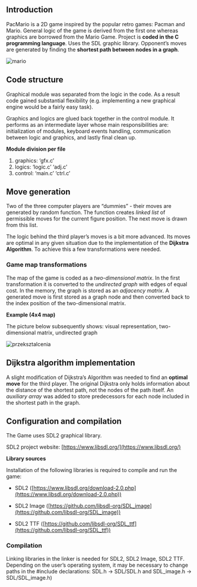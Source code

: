 ## Introduction

PacMario is a 2D game inspired by the popular retro games: Pacman and Mario. General logic of the game is derived from the first one whereas graphics are borrowed from the Mario Game. Project is **coded in the C programming language**. Uses the SDL graphic library. Opponent’s moves are generated by finding the **shortest path between nodes in a graph**.

![mario](https://user-images.githubusercontent.com/106841261/181225128-b5755c44-77e2-403f-ad82-f4cd91a61136.gif)

## Code structure

Graphical module was separated from the logic in the code. As a result code gained substantial flexibility (e.g. implementing a new graphical engine would be a fairly easy task). 

Graphics and logics are glued back together in the control module. It performs as an intermediate layer whose main responsibilities are: initialization of modules, keyboard events handling, communication between logic and graphics, and lastly final clean up. 

**Module division per file**

1. graphics: ‘gfx.c’
2. logics: ‘logic.c’ ‘adj.c’
3. control: ‘main.c’ ‘ctrl.c’

## Move generation

Two of the three computer players are “dummies” - their moves are generated by random function. The function creates *linked list* of permissible moves for the current figure position. The next move is drawn from this list.  

The logic behind the third player’s moves is a bit more advanced. Its moves are optimal in any given situation due to the implementation of the **Dijkstra Algorithm**. To achieve this a few transformations were needed. 

### Game map transformations

The map of the game is coded as a *two-dimensional matrix*. In the first transformation it is converted to the *undirected graph* with edges of equal cost. In the memory, the graph is stored as an *adjacency matrix*. A generated move is first stored as a graph node and then converted back to the index position of the two-dimensional matrix. 

**Example (4x4 map)**

The picture below subsequently shows: visual representation, two-dimensional matrix, undirected graph

![przeksztalcenia](https://user-images.githubusercontent.com/106841261/181225276-f597e357-9eca-4d4b-bff2-bbd0e0c18e1b.png)

## Dijkstra algorithm implementation

A slight modification of Dijkstra’s Algorithm was needed to find an **optimal move** for the third player. The original Dijkstra only holds information about the distance of the shortest path, not the nodes of the path itself. An *auxiliary array* was added to store predecessors for each node included in the shortest path in the graph.

## Configuration and compilation

The Game uses SDL2 graphical library. 

SDL2 project website: [https://www.libsdl.org/](https://www.libsdl.org/)

**Library sources**

Installation of the following libraries is required to compile and run the game:

- SDL2 ([https://www.libsdl.org/download-2.0.php](https://www.libsdl.org/download-2.0.php))

- SDL2 Image ([https://github.com/libsdl-org/SDL_image](https://github.com/libsdl-org/SDL_image))

- SDL2 TTF ([https://github.com/libsdl-org/SDL_ttf](https://github.com/libsdl-org/SDL_ttf))

### Compilation

Linking libraries in the linker is needed for SDL2, SDL2 Image, SDL2 TTF. Depending on the user’s operating system, it may be necessary to change paths in the #include declarations: SDL.h → SDL/SDL.h and SDL_image.h → SDL/SDL_image.h)


